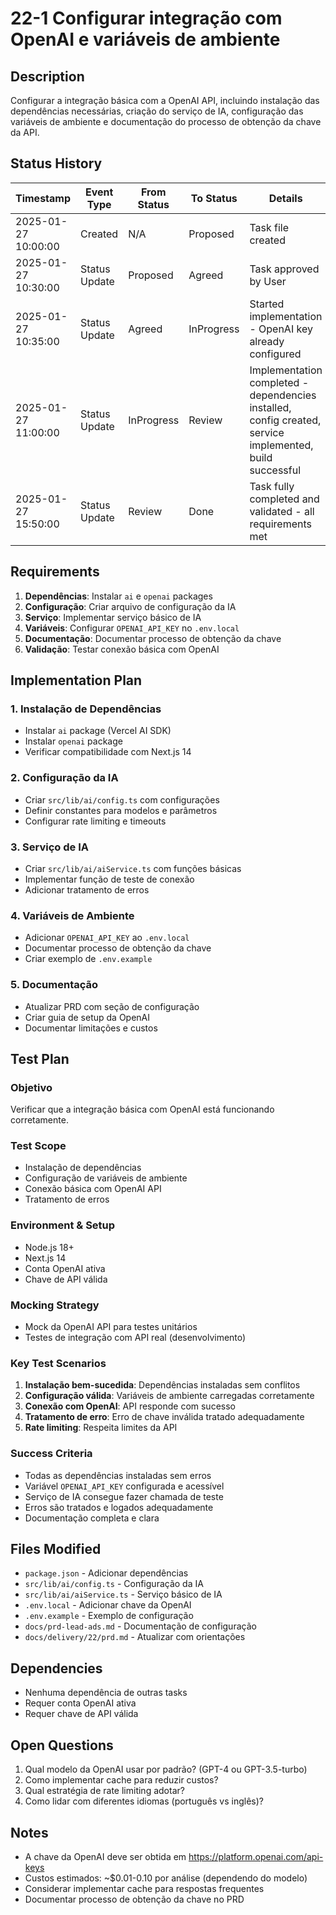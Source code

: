 # 22-1 Configurar integração com OpenAI e variáveis de ambiente

## Description

Configurar a integração básica com a OpenAI API, incluindo instalação das dependências necessárias, criação do serviço de IA, configuração das variáveis de ambiente e documentação do processo de obtenção da chave da API.

## Status History

| Timestamp | Event Type | From Status | To Status | Details | User |
|-----------|------------|-------------|-----------|---------|------|
| 2025-01-27 10:00:00 | Created | N/A | Proposed | Task file created | AI Agent |
| 2025-01-27 10:30:00 | Status Update | Proposed | Agreed | Task approved by User | AI Agent |
| 2025-01-27 10:35:00 | Status Update | Agreed | InProgress | Started implementation - OpenAI key already configured | AI Agent |
| 2025-01-27 11:00:00 | Status Update | InProgress | Review | Implementation completed - dependencies installed, config created, service implemented, build successful | AI Agent |
| 2025-01-27 15:50:00 | Status Update | Review | Done | Task fully completed and validated - all requirements met | AI Agent |

## Requirements

1. **Dependências**: Instalar `ai` e `openai` packages
2. **Configuração**: Criar arquivo de configuração da IA
3. **Serviço**: Implementar serviço básico de IA
4. **Variáveis**: Configurar `OPENAI_API_KEY` no `.env.local`
5. **Documentação**: Documentar processo de obtenção da chave
6. **Validação**: Testar conexão básica com OpenAI

## Implementation Plan

### 1. Instalação de Dependências
- Instalar `ai` package (Vercel AI SDK)
- Instalar `openai` package
- Verificar compatibilidade com Next.js 14

### 2. Configuração da IA
- Criar `src/lib/ai/config.ts` com configurações
- Definir constantes para modelos e parâmetros
- Configurar rate limiting e timeouts

### 3. Serviço de IA
- Criar `src/lib/ai/aiService.ts` com funções básicas
- Implementar função de teste de conexão
- Adicionar tratamento de erros

### 4. Variáveis de Ambiente
- Adicionar `OPENAI_API_KEY` ao `.env.local`
- Documentar processo de obtenção da chave
- Criar exemplo de `.env.example`

### 5. Documentação
- Atualizar PRD com seção de configuração
- Criar guia de setup da OpenAI
- Documentar limitações e custos

## Test Plan

### Objetivo
Verificar que a integração básica com OpenAI está funcionando corretamente.

### Test Scope
- Instalação de dependências
- Configuração de variáveis de ambiente
- Conexão básica com OpenAI API
- Tratamento de erros

### Environment & Setup
- Node.js 18+
- Next.js 14
- Conta OpenAI ativa
- Chave de API válida

### Mocking Strategy
- Mock da OpenAI API para testes unitários
- Testes de integração com API real (desenvolvimento)

### Key Test Scenarios
1. **Instalação bem-sucedida**: Dependências instaladas sem conflitos
2. **Configuração válida**: Variáveis de ambiente carregadas corretamente
3. **Conexão com OpenAI**: API responde com sucesso
4. **Tratamento de erro**: Erro de chave inválida tratado adequadamente
5. **Rate limiting**: Respeita limites da API

### Success Criteria
- Todas as dependências instaladas sem erros
- Variável `OPENAI_API_KEY` configurada e acessível
- Serviço de IA consegue fazer chamada de teste
- Erros são tratados e logados adequadamente
- Documentação completa e clara

## Files Modified

- `package.json` - Adicionar dependências
- `src/lib/ai/config.ts` - Configuração da IA
- `src/lib/ai/aiService.ts` - Serviço básico de IA
- `.env.local` - Adicionar chave da OpenAI
- `.env.example` - Exemplo de configuração
- `docs/prd-lead-ads.md` - Documentação de configuração
- `docs/delivery/22/prd.md` - Atualizar com orientações

## Dependencies

- Nenhuma dependência de outras tasks
- Requer conta OpenAI ativa
- Requer chave de API válida

## Open Questions

1. Qual modelo da OpenAI usar por padrão? (GPT-4 ou GPT-3.5-turbo)
2. Como implementar cache para reduzir custos?
3. Qual estratégia de rate limiting adotar?
4. Como lidar com diferentes idiomas (português vs inglês)?

## Notes

- A chave da OpenAI deve ser obtida em https://platform.openai.com/api-keys
- Custos estimados: ~$0.01-0.10 por análise (dependendo do modelo)
- Considerar implementar cache para respostas frequentes
- Documentar processo de obtenção da chave no PRD 